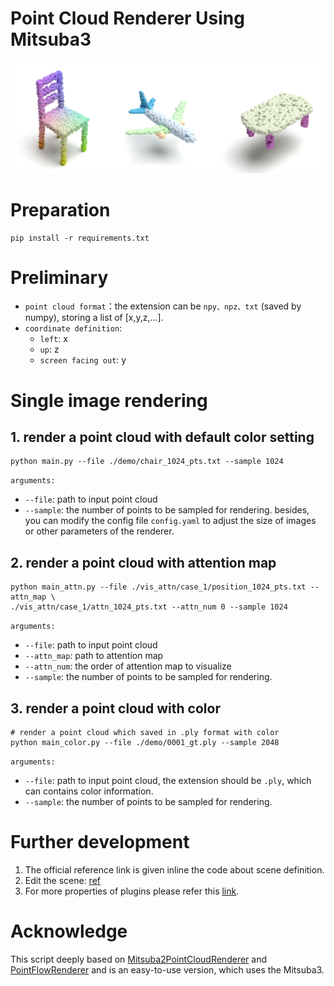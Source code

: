# Point Cloud Renderer Using Mitsuba3

<img src="./asset/demo.png"/>

# Preparation
```shell
pip install -r requirements.txt
```
<!-- # # note that the openexr-python should be installed by conda
# conda install -c conda-forge openexr-python -->

# Preliminary

* `point cloud format`：the extension can be `npy、npz、txt` (saved by numpy), storing a list of [x,y,z,...]. 
* `coordinate definition`: 
  * `left`: x
  * `up`: z
  * `screen facing out`: y

# Single image rendering
## 1. render a point cloud with default color setting
```shell
python main.py --file ./demo/chair_1024_pts.txt --sample 1024
```
`arguments:`
* `--file`: path to input point cloud
* `--sample`: the number of points to be sampled for rendering.
besides, you can modify the config file `config.yaml` to adjust the size of images or other parameters of the renderer.

## 2. render a point cloud with attention map
```shell
python main_attn.py --file ./vis_attn/case_1/position_1024_pts.txt --attn_map \
./vis_attn/case_1/attn_1024_pts.txt --attn_num 0 --sample 1024
```
`arguments:`
* `--file`: path to input point cloud
* `--attn_map`: path to attention map
* `--attn_num`: the order of attention map to visualize
* `--sample`: the number of points to be sampled for rendering.

## 3. render a point cloud with color
```shell
# render a point cloud which saved in .ply format with color
python main_color.py --file ./demo/0001_gt.ply --sample 2048
```
`arguments:`
* `--file`: path to input point cloud, the extension should be `.ply`, which can contains color information.
* `--sample`: the number of points to be sampled for rendering.

# Further development
1. The official reference link is given inline the code about scene definition. 
2. Edit the scene: [ref](git@github.com:OuyangJunyuan/PointCloudRenderer.git)
3. For more properties of plugins please refer this [link](https://mitsuba.readthedocs.io/en/stable/src/rendering_tutorials.html).

# Acknowledge

This script deeply based on [Mitsuba2PointCloudRenderer](https://github.com/tolgabirdal/Mitsuba2PointCloudRenderer) and [PointFlowRenderer](https://github.com/zekunhao1995/PointFlowRenderer) and is an easy-to-use version, which uses the Mitsuba3.